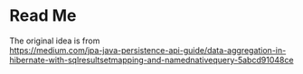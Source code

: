 # Read Me

The original idea is from  
https://medium.com/jpa-java-persistence-api-guide/data-aggregation-in-hibernate-with-sqlresultsetmapping-and-namednativequery-5abcd91048ce

